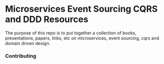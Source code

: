 # Microservices Event Sourcing CQRS and DDD Resources
The purpose of this repo is to put together a collection of books, presentations, papers, links, etc on microservices, event sourcing, cqrs and domain driven design.

### Contributing

